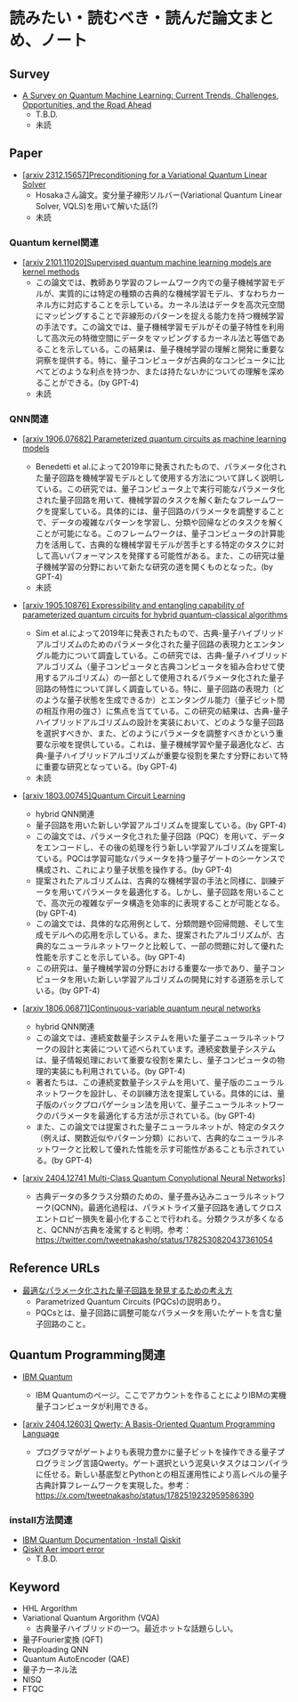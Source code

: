 # 読みたい・読むべき・読んだ論文まとめ、ノート
## Survey
  - [A Survey on Quantum Machine Learning: Current Trends, Challenges, Opportunities, and the Road Ahead](https://arxiv.org/abs/2310.10315)
    - T.B.D.
    - 未読

## Paper

  - [[arxiv 2312.15657]Preconditioning for a Variational Quantum Linear Solver](https://arxiv.org/abs/2312.15657)
    - Hosakaさん論文。変分量子線形ソルバー(Variational Quantum Linear Solver, VQLS)を用いて解いた話(?)
    - 未読

### Quantum kernel関連

  - [[arxiv 2101.11020]Supervised quantum machine learning models are kernel methods](https://arxiv.org/abs/2101.11020)
    - この論文では、教師あり学習のフレームワーク内での量子機械学習モデルが、実質的には特定の種類の古典的な機械学習モデル、すなわちカーネル方に対応することを示している。カーネル法はデータを高次元空間にマッピングすることで非線形のパターンを捉える能力を持つ機械学習の手法です。この論文では、量子機械学習モデルがその量子特性を利用して高次元の特徴空間にデータをマッピングするカーネル法と等価であることを示している。この結果は、量子機械学習の理解と開発に重要な洞察を提供する。特に、量子コンピュータが古典的なコンピュータに比べてどのような利点を持つか、または持たないかについての理解を深めることができる。(by GPT-4)
    - 未読

### QNN関連
  - [[arxiv 1906.07682] Parameterized quantum circuits as machine learning models](https://arxiv.org/abs/1906.07682)
    - Benedetti et al.によって2019年に発表されたもので、パラメータ化された量子回路を機械学習モデルとして使用する方法について詳しく説明している。この研究では、量子コンピュータ上で実行可能なパラメータ化された量子回路を用いて、機械学習のタスクを解く新たなフレームワークを提案している。具体的には、量子回路のパラメータを調整することで、データの複雑なパターンを学習し、分類や回帰などのタスクを解くことが可能になる。このフレームワークは、量子コンピュータの計算能力を活用して、古典的な機械学習モデルが苦手とする特定のタスクに対して高いパフォーマンスを発揮する可能性がある。また、この研究は量子機械学習の分野において新たな研究の道を開くものとなった。(by GPT-4)
    - 未読

  - [[arxiv 1905.10876] Expressibility and entangling capability of parameterized quantum circuits for hybrid quantum-classical algorithms](https://arxiv.org/abs/1905.10876)
    - Sim et al.によって2019年に発表されたもので、古典-量子ハイブリッドアルゴリズムのためのパラメータ化された量子回路の表現力とエンタングル能力について調査している。この研究では、古典-量子ハイブリッドアルゴリズム（量子コンピュータと古典コンピュータを組み合わせて使用するアルゴリズム）の一部として使用されるパラメータ化された量子回路の特性について詳しく調査している。特に、量子回路の表現力（どのような量子状態を生成できるか）とエンタングル能力（量子ビット間の相互作用の強さ）に焦点を当てている。この研究の結果は、古典-量子ハイブリッドアルゴリズムの設計を実装において、どのような量子回路を選択すべきか、また、どのようにパラメータを調整すべきかという重要な示唆を提供している。これは、量子機械学習や量子最適化など、古典-量子ハイブリッドアルゴリズムが重要な役割を果たす分野において特に重要な研究となっている。(by GPT-4)
    - 未読

  - [[arxiv 1803.00745]Quantum Circuit Learning](https://arxiv.org/abs/1803.00745)
    - hybrid QNN関連
    - 量子回路を用いた新しい学習アルゴリズムを提案している。(by GPT-4)
    - この論文では、パラメータ化された量子回路（PQC）を用いて、データをエンコードし、その後の処理を行う新しい学習アルゴリズムを提案している。PQCは学習可能なパラメータを持つ量子ゲートのシーケンスで構成され、これにより量子状態を操作する。(by GPT-4)
    - 提案されたアルゴリズムは、古典的な機械学習の手法と同様に、訓練データを用いてパラメータを最適化する。しかし、量子回路を用いることで、高次元の複雑なデータ構造を効率的に表現することが可能となる。(by GPT-4)
    - この論文では、具体的な応用例として、分類問題や回帰問題、そして生成モデルへの応用を示している。また、提案されたアルゴリズムが、古典的なニューラルネットワークと比較して、一部の問題に対して優れた性能を示すことを示している。(by GPT-4)
    - この研究は、量子機械学習の分野における重要な一歩であり、量子コンピュータを用いた新しい学習アルゴリズムの開発に対する道筋を示している。(by GPT-4)

  - [[arxiv 1806.06871]Continuous-variable quantum neural networks](https://arxiv.org/abs/1806.06871)
    - hybrid QNN関連
    - この論文では、連続変数量子システムを用いた量子ニューラルネットワークの設計と実装について述べられています。連続変数量子システムは、量子情報処理において重要な役割を果たし、量子コンピュータの物理的実装にも利用されている。(by GPT-4)
    - 著者たちは、この連続変数量子システムを用いて、量子版のニューラルネットワークを設計し、その訓練方法を提案している。具体的には、量子版のバックプロパゲーション法を用いて、量子ニューラルネットワークのパラメータを最適化する方法が示されている。(by GPT-4)
    - また、この論文では提案された量子ニューラルネットが、特定のタスク（例えば、関数近似やパターン分類）において、古典的なニューラルネットワークと比較して優れた性能を示す可能性があることも示されている。(by GPT-4)

  - [[arxiv 2404.12741 Multi-Class Quantum Convolutional Neural Networks]](https://arxiv.org/abs/2404.12741)
    - 古典データの多クラス分類のための、量子畳み込みニューラルネットワーク(QCNN)。最適化過程は、パラメトライズ量子回路を通してクロスエントロピー損失を最小化することで行われる。分類クラスが多くなると、QCNNが古典を凌駕すると判明。参考：https://twitter.com/tweetnakasho/status/1782530820437361054

## Reference URLs
 - [最適なパラメータ化された量子回路を発見するための考え方](https://www.investor-daiki.com/qiskit-textbook-pqc)
    - Parametrized Quantum Circuits (PQCs)の説明あり。
    - PQCsとは、量子回路に調整可能なパラメータを用いたゲートを含む量子回路のこと。

## Quantum Programming関連

  - [IBM Quantum](https://quantum.ibm.com/)
    - IBM Quantumのページ。ここでアカウントを作ることによりIBMの実機量子コンピュータが利用できる。

  - [[arxiv 2404.12603] Qwerty: A Basis-Oriented Quantum Programming Language](https://arxiv.org/abs/2404.12603)
    - プログラマがゲートよりも表現力豊かに量子ビットを操作できる量子プログラミング言語Qwerty。ゲート選択という泥臭いタスクはコンパイラに任せる。新しい基底型とPythonとの相互運用性により高レベルの量子古典計算フレームワークを実現した。参考：https://x.com/tweetnakasho/status/1782519232959586390




### install方法関連
  - [IBM Quantum Documentation -Install Qiskit](https://docs.quantum.ibm.com/start/install#local)
  - [Qiskit Aer import error](https://discourse.jupyter.org/t/qiskit-aer-import-error/24377)
    - T.B.D.


## Keyword
  - HHL Argorithm
  - Variational Quantum Argorithm (VQA)
    - 古典量子ハイブリッドの一つ。最近ホットな話題らしい。
  - 量子Fourier変換 (QFT)
  - Reuploading QNN
  - Quantum AutoEncoder (QAE)
  - 量子カーネル法
  - NISQ
  - FTQC